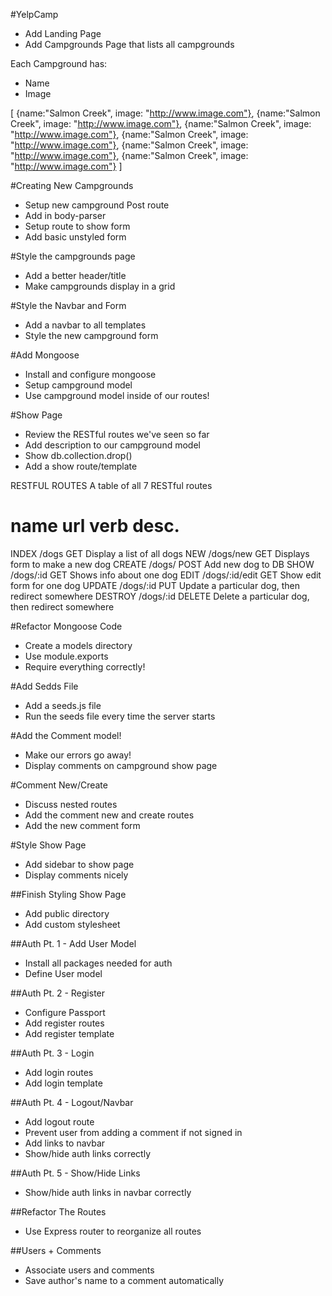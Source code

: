 #YelpCamp

* Add Landing Page
* Add Campgrounds Page that lists all campgrounds

Each Campground has:
  * Name
  * Image

  [
    {name:"Salmon Creek", image: "http://www.image.com"},
    {name:"Salmon Creek", image: "http://www.image.com"},
    {name:"Salmon Creek", image: "http://www.image.com"},
    {name:"Salmon Creek", image: "http://www.image.com"},
    {name:"Salmon Creek", image: "http://www.image.com"},
    {name:"Salmon Creek", image: "http://www.image.com"}
  ]

#Creating New Campgrounds
  * Setup new campground Post route
  * Add in body-parser
  * Setup route to show form
  * Add basic unstyled form

#Style the campgrounds page
  * Add a better header/title
  * Make campgrounds display in a grid

#Style the Navbar and Form
  * Add a navbar to all templates
  * Style the new campground form

#Add Mongoose
  * Install and configure mongoose
  * Setup campground model
  * Use campground model inside of our routes!

#Show Page
  * Review the RESTful routes we've seen so far
  * Add description to our campground model
  * Show db.collection.drop()
  * Add a show route/template

RESTFUL ROUTES
A table of all 7 RESTful routes

name     url            verb   desc.  
===========================================================
INDEX    /dogs          GET    Display a list of all dogs
NEW      /dogs/new      GET    Displays form to make a new dog
CREATE   /dogs/         POST   Add new dog to DB
SHOW     /dogs/:id      GET    Shows info about one dog
EDIT     /dogs/:id/edit GET    Show edit form for one dog
UPDATE   /dogs/:id      PUT    Update a particular dog, then redirect somewhere
DESTROY  /dogs/:id      DELETE Delete a particular dog, then redirect somewhere

#Refactor Mongoose Code
  * Create a models directory
  * Use module.exports
  * Require everything correctly!

#Add Sedds File
  * Add a seeds.js file
  * Run the seeds file every time the server starts

#Add the Comment model!
  * Make our errors go away!
  * Display comments on campground show page

#Comment New/Create
  * Discuss nested routes
  * Add the comment new and create routes
  * Add the new comment form

#Style Show Page
  * Add sidebar to show page
  * Display comments nicely

##Finish Styling Show Page
  * Add public directory
  * Add custom stylesheet

##Auth Pt. 1 - Add User Model
  * Install all packages needed for auth
  * Define User model

##Auth Pt. 2 - Register
  * Configure Passport
  * Add register routes
  * Add register template

##Auth Pt. 3 - Login
  * Add login routes
  * Add login template

##Auth Pt. 4 - Logout/Navbar
  * Add logout route
  * Prevent user from adding a comment if not signed in
  * Add links to navbar
  * Show/hide auth links correctly

##Auth Pt. 5 - Show/Hide Links
  * Show/hide auth links in navbar correctly

##Refactor The Routes
  * Use Express router to reorganize all routes

##Users + Comments
  * Associate users and comments
  * Save author's name to a comment automatically